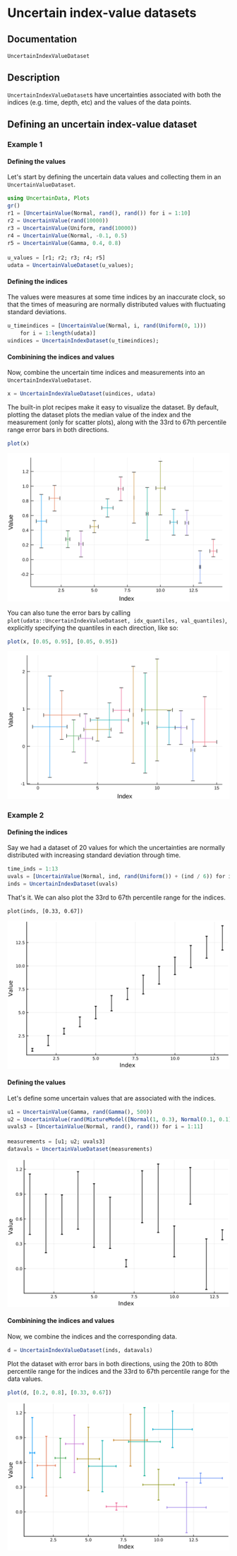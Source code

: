 # Uncertain index-value datasets

## Documentation

```@docs
UncertainIndexValueDataset
```

## Description

`UncertainIndexValueDataset`s have uncertainties associated with both the 
indices (e.g. time, depth, etc) and the values of the data points.

## Defining an uncertain index-value dataset

### Example 1

#### Defining the values

Let's start by defining the uncertain data values and collecting them in 
an `UncertainValueDataset`.

```julia
using UncertainData, Plots 
gr()
r1 = [UncertainValue(Normal, rand(), rand()) for i = 1:10]
r2 = UncertainValue(rand(10000))
r3 = UncertainValue(Uniform, rand(10000))
r4 = UncertainValue(Normal, -0.1, 0.5)
r5 = UncertainValue(Gamma, 0.4, 0.8)

u_values = [r1; r2; r3; r4; r5]
udata = UncertainValueDataset(u_values);
```

#### Defining the indices

The values were measures at some time indices by an inaccurate clock, so that the times 
of measuring are normally distributed values with fluctuating standard deviations.

```julia
u_timeindices = [UncertainValue(Normal, i, rand(Uniform(0, 1))) 
    for i = 1:length(udata)]
uindices = UncertainIndexDataset(u_timeindices);
```

#### Combinining the indices and values

Now, combine the uncertain time indices and measurements into an 
`UncertainIndexValueDataset`.

```julia
x = UncertainIndexValueDataset(uindices, udata)
```

The built-in plot recipes make it easy to visualize the dataset. 
By default, plotting the dataset plots the median value of the index and the measurement 
(only for scatter plots), along with the 33rd to 67th percentile range error bars in both 
directions.

```julia
plot(x)
```

![](uncertain_indexvalue_dataset_plot_defaulterrorbars.svg)

You can also tune the error bars by calling 
`plot(udata::UncertainIndexValueDataset, idx_quantiles, val_quantiles)`, explicitly 
specifying the quantiles in each direction, like so:

```julia
plot(x, [0.05, 0.95], [0.05, 0.95])
```

![](uncertain_indexvalue_dataset_plot_customerrorbars.svg)

### Example 2

#### Defining the indices

Say we had a dataset of 20 values for which the uncertainties are normally distributed 
with increasing standard deviation through time.

```julia
time_inds = 1:13
uvals = [UncertainValue(Normal, ind, rand(Uniform()) + (ind / 6)) for ind in time_inds]
inds = UncertainIndexDataset(uvals)
```

That's it. We can also plot the 33rd to 67th percentile range for the indices.

```plot
plot(inds, [0.33, 0.67])
```

![](uncertain_indexvalue_dataset_indices.svg)

#### Defining the values

Let's define some uncertain values that are associated with the indices.

```julia
u1 = UncertainValue(Gamma, rand(Gamma(), 500))
u2 = UncertainValue(rand(MixtureModel([Normal(1, 0.3), Normal(0.1, 0.1)]), 500))
uvals3 = [UncertainValue(Normal, rand(), rand()) for i = 1:11]

measurements = [u1; u2; uvals3]
datavals = UncertainValueDataset(measurements)
```

![](uncertain_indexvalue_dataset_vals.svg)

#### Combinining the indices and values

Now, we combine the indices and the corresponding data.

```julia
d = UncertainIndexValueDataset(inds, datavals)
```

Plot the dataset with error bars in both directions, using the 20th to 80th percentile 
range for the indices and the 33rd to 67th percentile range for the data values. 

```julia
plot(d, [0.2, 0.8], [0.33, 0.67])
```

![](uncertain_indexvalue_dataset_indices_and_vals.svg)
